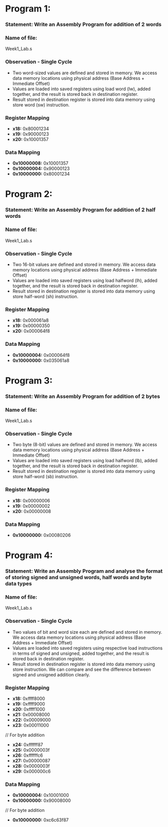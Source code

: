 # Program 1: 
### Statement: Write an Assembly Program for addition of 2 words

### Name of file:
Week1_Lab.s

### Observation - Single Cycle
- Two word-sized values are defined and stored in memory. We access data memory locations using physical address (Base Address + Immediate Offset)
- Values are loaded into saved registers using load word (lw), added together, and the result is stored back in destination register.
- Result stored in destination register is stored into data memory using store word (sw) instruction.

### Register Mapping
- **x18:** 0x80001234
- **x19:** 0x90000123
- **x20:** 0x10001357

### Data Mapping
- **0x10000008:** 0x10001357
- **0x10000004:** 0x90000123
- **0x10000000:** 0x80001234


# Program 2: 
### Statement: Write an Assembly Program for addition of 2 half words

### Name of file:
Week1_Lab.s

### Observation - Single Cycle
- Two 16-bit values are defined and stored in memory. We access data memory locations using physical address (Base Address + Immediate Offset)
- Values are loaded into saved registers using load halfword (lh), added together, and the result is stored back in destination register.
- Result stored in destination register is stored into data memory using store half-word (sh) instruction.

### Register Mapping
- **x18:** 0x000061a8
- **x19:** 0x00000350
- **x20:** 0x000064f8

### Data Mapping
- **0x10000004:** 0x000064f8
- **0x10000000:** 0x035061a8


# Program 3: 
### Statement: Write an Assembly Program for addition of 2 bytes

### Name of file:
Week1_Lab.s

### Observation - Single Cycle
- Two byte (8-bit) values are defined and stored in memory. We access data memory locations using physical address (Base Address + Immediate Offset)
- Values are loaded into saved registers using load halfword (lb), added together, and the result is stored back in destination register.
- Result stored in destination register is stored into data memory using store half-word (sb) instruction.

### Register Mapping
- **x18:** 0x00000006
- **x19:** 0x00000002
- **x20:** 0x00000008

### Data Mapping
- **0x10000000:** 0x00080206


# Program 4: 
### Statement: Write an Assembly Program and analyse the format of storing signed and unsigned words, half words and byte data types

### Name of file:
Week1_Lab.s

### Observation - Single Cycle
- Two values of bit and word size each are defined and stored in memory. We access data memory locations using physical address (Base Address + Immediate Offset)
- Values are loaded into saved registers using respective load instructions in terms of signed and unsigned, added together, and the result is stored back in destination register.
- Result stored in destination register is stored into data memory using store instruction. We can compare and see the difference between signed and unsigned addition clearly.

### Register Mapping
- **x18:** 0xffff8000
- **x19:** 0xffff9000
- **x20:** 0xffff1000
- **x21:** 0x00008000
- **x22:** 0x00009000
- **x23:** 0x00011000

// For byte addition
- **x24:** 0xffffff87
- **x25:** 0x0000003f
- **x26:** 0xffffffc6
- **x27:** 0x00000087
- **x28:** 0x0000003f
- **x29:** 0x000000c6

### Data Mapping
- **0x10000004:** 0x10001000
- **0x10000000:** 0x90008000

// For byte addition
- **0x10000000:** 0xc6c63f87